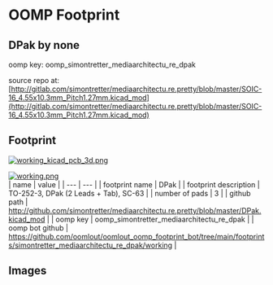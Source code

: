 # OOMP Footprint  
## DPak  by none  
  
oomp key: oomp_simontretter_mediaarchitectu_re_dpak  
  
source repo at: [http://gitlab.com/simontretter/mediaarchitectu.re.pretty/blob/master/SOIC-16_4.55x10.3mm_Pitch1.27mm.kicad_mod](http://gitlab.com/simontretter/mediaarchitectu.re.pretty/blob/master/SOIC-16_4.55x10.3mm_Pitch1.27mm.kicad_mod)  
## Footprint  
  
[![working_kicad_pcb_3d.png](working_kicad_pcb_3d_600.png)](working_kicad_pcb_3d.png)  
  
[![working.png](working_600.png)](working.png)  
| name | value | 
| --- | --- | 
| footprint name | DPak | 
| footprint description | TO-252-3, DPak (2 Leads + Tab), SC-63 | 
| number of pads | 3 | 
| github path | http://github.com/simontretter/mediaarchitectu.re.pretty/blob/master/DPak.kicad_mod | 
| oomp key | oomp_simontretter_mediaarchitectu_re_dpak | 
| oomp bot github | https://github.com/oomlout/oomlout_oomp_footprint_bot/tree/main/footprints/simontretter_mediaarchitectu_re_dpak/working | 
## Images  
